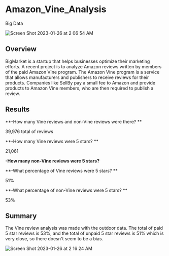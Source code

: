 # Amazon_Vine_Analysis
Big Data


![Screen Shot 2023-01-26 at 2 06 54 AM](https://user-images.githubusercontent.com/111101012/214809411-8800bb09-caea-46b0-91aa-b3bd4511d9a9.png)


## Overview

BigMarket is a startup that helps businesses optimize their marketing efforts. A recent project is to analyze Amazon reviews written by members of the paid Amazon Vine program. The Amazon Vine program is a service that allows manufacturers and publishers to receive reviews for their products. Companies like SellBy pay a small fee to Amazon and provide products to Amazon Vine members, who are then required to publish a review.

## Results

**-How many Vine reviews and non-Vine reviews were there? **

39,976 total of reviews

**-How many Vine reviews were 5 stars? ** 

21,061 

**-How many non-Vine reviews were 5 stars?**

**-What percentage of Vine reviews were 5 stars? **

51% 

**-What percentage of non-Vine reviews were 5 stars? **

53% 

## Summary 

The Vine review analysis was made with the outdoor data. The total of paid 5 star reviews is 53%, and the total of unpaid 5 star reviews is 51% which is very close, so there doesn't seem to be a bias. 

![Screen Shot 2023-01-26 at 2 16 24 AM](https://user-images.githubusercontent.com/111101012/214811296-a6382976-6910-4695-8392-51ee76586978.png)
